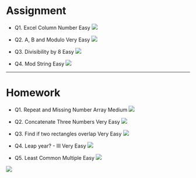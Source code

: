 # Assignment
 
- Q1. Excel Column Number Easy   [![](https://img.shields.io/badge/-EASY-green)]()
- Q2. A, B and Modulo Very Easy   [![](https://img.shields.io/badge/-EASY-green)]()

- Q3. Divisibility by 8 Easy   [![](https://img.shields.io/badge/-EASY-green)]()

- Q4. Mod String Easy   [![](https://img.shields.io/badge/-EASY-green)]()



*** 

# Homework
 

- Q1. Repeat and Missing Number Array Medium [![](https://img.shields.io/badge/-MEDIUM-yellow)]()

- Q2. Concatenate Three Numbers Very Easy   [![](https://img.shields.io/badge/-EASY-green)]()

- Q3. Find if two rectangles overlap Very Easy   [![](https://img.shields.io/badge/-EASY-green)]()

- Q4. Leap year? - III Very Easy   [![](https://img.shields.io/badge/-EASY-green)]()

- Q5. Least Common Multiple Easy   [![](https://img.shields.io/badge/-EASY-green)]()


[![](https://img.shields.io/badge/github-blue?style=for-the-badge)](https://github.com/pashmash372)
